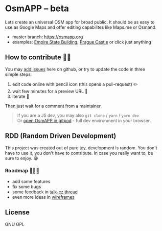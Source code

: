 # OsmAPP – beta

Lets create an universal OSM app for broad public. It should be as easy to use as Google Maps and offer editing capabilites like Maps.me or Osmand.

- master branch: https://osmapp.org
- examples: [Empire State Building](https://osmapp.org/way/34633854#17.00/40.7483/-73.9864), [Prague Castle](https://osmapp.org/relation/3312247#17.00/50.0900/14.4000) or click just anything

## How to contribute 🐱‍💻

You may [add issues](https://github.com/zbycz/osmapp/issues) here on github, or try to update the code in three simple steps:

1. edit code online with pencil icon (this opens a pull-request) ✏️
2. wait few minutes for a preview URL 💬
3. iterate 🔁

Then just wait for a comment from a maintainer.

> If you are a JS dev, you may also `git clone` / `yarn` / `yarn dev` \
> Or [open OsmAPP in gitpod](https://gitpod.io/#https://github.com/zbycz/osmapp) - full dev environment in your browser.

## RDD (Random Driven Development)

This project was created out of pure joy, development is random.
You don't have to use it, you don't have to contribute.
In case you really want to, be sure to enjoy. 😁

### Roadmap 🎲🎲🎲

- add some features
- fix some bugs
- some feedback in [talk-cz thread](https://openstreetmap.cz/talkcz/c3061)
- even more ideas in [wireframes](https://drive.google.com/open?id=0B7awz2fKhg6yQ0JqTjhJRFV5aEE)

## License

GNU GPL
